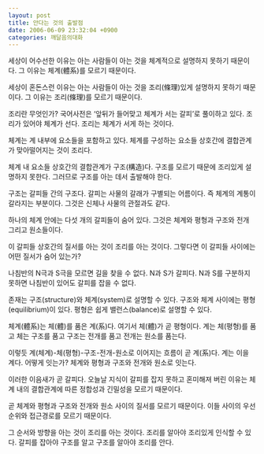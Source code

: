 ```yaml
---
layout: post
title: 안다는 것의 출발점
date: 2006-06-09 23:32:04 +0900
categories: 깨달음의대화
---
```


  
세상이 어수선한 이유는 아는 사람들이 아는 것을 체계적으로 설명하지 못하기 때문이다. 그 이유는 체계(體系)를 모르기 때문이다.
  

  
세상이 혼돈스런 이유는 아는 사람들이 아는 것을 조리(條理)있게 설명하지 못하기 때문이다. 그 이유는 조리(條理)를 모르기 때문이다. 
  

  
조리란 무엇인가? 국어사전은 ‘앞뒤가 들어맞고 체계가 서는 갈피’로 풀이하고 있다. 조리가 있어야 체계가 선다. 조리는 체계가 서게 하는 것이다. 
  

  
체계는 계 내부에 요소들을 포함하고 있다. 체계를 구성하는 요소들 상호간에 결합관계가 맞아떨어지는 것이 조리다. 
  

  
체계 내 요소들 상호간의 결합관계가 구조(構造)다. 구조를 모르기 때문에 조리있게 설명하지 못한다. 그러므로 구조를 아는 데서 출발해야 한다. 
  

  
구조는 갈피들 간의 구조다. 갈피는 사물의 갈래가 구별되는 어름이다. 즉 체계의 계통이 갈라지는 부분이다. 그것은 신체나 사물의 관절과도 같다.
  

  
하나의 체계 안에는 다섯 개의 갈피들이 숨어 있다. 그것은 체계와 평형과 구조와 전개 그리고 원소들이다. 
  

  
이 갈피들 상호간의 질서를 아는 것이 조리를 아는 것이다. 그렇다면 이 갈피들 사이에는 어떤 질서가 숨어 있는가?
  

  
나침반의 N극과 S극을 모르면 길을 찾을 수 없다. N과 S가 갈피다. N과 S를 구분하지 못하면 나침반이 있어도 갈피를 잡을 수 없다.
  

  
존재는 구조(structure)와 체계(system)로 설명할 수 있다. 구조와 체계 사이에는 평형(equilibrium)이 있다. 평형은 쉽게 밸런스(balance)로 설명할 수 있다. 
  

  
체계(體系)는 체(體)를 품은 계(系)다. 여기서 체(體)가 곧 평형이다. 계는 체(평형)를 품고 체는 구조를 품고 구조는 전개를 품고 전개는 원소를 품는다.
  

  
이렇듯 계(체계)-체(평형)-구조-전개-원소로 이어지는 흐름이 곧 계(系)다. 계는 이을 계다. 어떻게 잇는가? 체계와 평형과 구조와 전개와 원소로 잇는다. 
  

  
이러한 이음새가 곧 갈피다. 오늘날 지식이 갈피를 잡지 못하고 혼미해져 버린 이유는 체계 내의 결합관계에 따른 정합성과 긴밀성을 모르기 때문이다. 
  

  
곧 체계와 평형과 구조와 전개와 원소 사이의 질서를 모르기 때문이다. 이들 사이의 우선순위와 접근경로를 모르기 때문이다. 
  

  
그 순서와 방향을 아는 것이 조리를 아는 것이다. 조리를 알아야 조리있게 인식할 수 있다. 갈피를 잡아야 구조를 알고 구조를 알아야 조리를 안다.